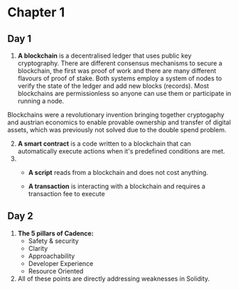# Chapter 1

## Day 1

1. **A blockchain** is a decentralised ledger that uses public key cryptography. There are different consensus mechanisms to secure a blockchain, the first was proof of work and there are many different flavours of proof of stake. Both systems employ a system of nodes to verify the state of the ledger and add new blocks (records). Most blockchains are permissionless so anyone can use them or participate in running a node. 

Blockchains were a revolutionary invention bringing together cryptogaphy and austrian economics to enable provable ownership and transfer of digital assets, which was previously not solved due to the double spend problem.

2. **A smart contract** is a code written to a blockchain that can automatically execute actions when it's predefined conditions are met.
3. - **A script** reads from a blockchain and does not cost anything.

   - **A transaction**  is interacting with a blockchain and requires a transaction fee to execute

## Day 2

1. **The 5 pillars of Cadence:**
   - Safety & security 
   - Clarity 
   - Approachability
   - Developer Experience 
   - Resource Oriented
2.  All of these points are directly addressing weaknesses in Solidity.

